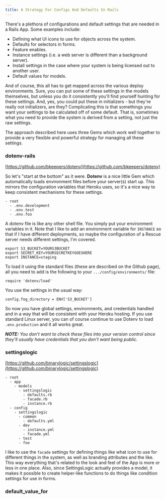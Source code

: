 ```yaml
---
title: A Strategy For Configs And Defaults In Rails
---
```


There's a plethora of configurations and default settings that are needed in a Rails App. Some examples include:

- Defining what UI icons to use for objects across the system.
- Defaults for selectors in forms.
- Feature enables.
- Instance settings (i.e. a web server is different than a background server).
- Install settings in the case where your system is being licensed out to another user.
- Default values for models.

And of course, this all has to get mapped across the various deploy environments. Sure, you can put some of these settings in the models themselves, but unless you do it consistently you'll find yourself hunting for these settings. And, yes, you could put these in initializers - but they're really not initializers, are they? Complicating this is that somethings you want your settings to be calculated off of some default. That is, sometimes what you need to provide the system is derived from a setting, not just the raw settings.

The approach described here uses three Gems which work well together to provide a very flexible and powerful strategy for managing all these settings.


### dotenv-rails

[https://github.com/bkeepers/dotenv](https://github.com/bkeepers/dotenv)

So let's "start at the bottom" as it were. **Dotenv** is a nice little Gem which automatically loads environment files before your server(s) start up. This mirrors the configuration variables that Heroku uses, so it's a nice way to keep consistent mechanisms for these settings.

```
- root
  - .env.development
  - .env.test
  - .env.foo
```

A dotenv file is like any other shell file. You simply put your environment variables in it. Note that I like to add an environment variable for `INSTANCE` so that if I have different deployments, so maybe the configuration of a Rescue server needs different settings, I'm covered.

```
export S3_BUCKET=YOURS3BUCKET
export SECRET_KEY=YOURSECRETKEYGOESHERE
export INSTANCE=staging
```

To load it using the standard files (these are described on the Github page), all you need to add is the following to your `.../config/environments/` file:

```
require 'dotenv/load'
```

You use the settings in the usual way:

```
config.fog_directory = ENV['S3_BUCKET']
```

So now you have global settings, environments, and credentials handled and in a way that will be consistent with your Heroku hosting. If you use standard Linux server, you can of course continue to use Dotenv to load `.env.production` and it all works great.

_**NOTE:** You don't want to check these files into your version control since they'll usually have credentials that you don't want being public._


### settingslogic

[https://github.com/binarylogic/settingslogic](https://github.com/binarylogic/settingslogic)

```
- root
  - app
    - models
      - settingslogic
        - defaults.rb
        - facade.rb
        - instance.rb
  - config
    - settingslogic
      - common
        - defaults.yml
      - dev
        - instance.yml
        - facade.yml
      - test
      - foo
```

I like to use the `facade` settings for defining things like what icon to use for different things in the system, as well as branding attributes and the like. This way everything that's related to the look and feel of the App is more or less in one place. Also, since SettingsLogic actually provides a model, it makes it possible to create helper-like functions to do things like condition settings for use in forms.

### default_value_for
